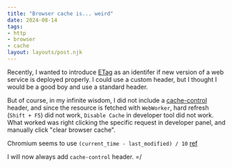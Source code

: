 ```yaml
---
title: "Browser cache is... weird"
date: 2024-08-14
tags:
- http
- browser
- cache
layout: layouts/post.njk
---
```


Recently, I wanted to introduce [ETag](https://developer.mozilla.org/en-US/docs/Web/HTTP/Headers/ETag) as an identifer if new version of a web service is deployed properly. I could use a custom header, but I thought I would be a good boy and use a standard header. 

But of course, in my infinite wisdom, I did not include a [cache-control](https://developer.mozilla.org/en-US/docs/Web/HTTP/Headers/Cache-Control) header, and since the resource is fetched with `WebWorker`, hard refresh (`Shift + F5`) did not work, `Disable Cache` in developer tool did not work. What worked was right clicking the specific request in developer panel, and manually click "clear browser cache".

Chromium seems to use `(current_time - last_modified) / 10` [ref](https://chromium.googlesource.com/chromium/src/+/refs/tags/127.0.6533.101/net/http/http_response_headers.cc#1250)

I will now always add `cache-control` header. =/
